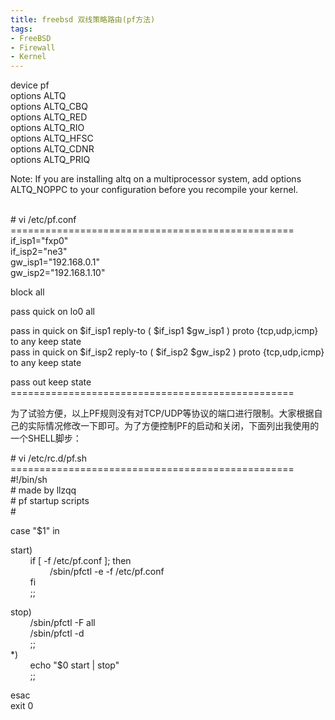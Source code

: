 ```yaml
---
title: freebsd 双线策略路由(pf方法)
tags:
- FreeBSD
- Firewall
- Kernel
---
```

<div> <p>device pf<br>options ALTQ<br>options ALTQ_CBQ<br>options ALTQ_RED<br>options ALTQ_RIO<br>options ALTQ_HFSC<br>options ALTQ_CDNR<br>options ALTQ_PRIQ</p><p>Note: If you are installing altq on a multiprocessor system, add options ALTQ_NOPPC to your configuration before you recompile your kernel.</p><p> </p><p><br># vi /etc/pf.conf<br>=================================================<br>if_isp1="fxp0"<br>if_isp2="ne3"<br>gw_isp1="192.168.0.1"<br>gw_isp2="192.168.1.10"</p><p>block all</p><p>pass quick on lo0 all</p><p>pass in quick on $if_isp1 reply-to ( $if_isp1 $gw_isp1 ) proto {tcp,udp,icmp} to any keep state<br>pass in quick on $if_isp2 reply-to ( $if_isp2 $gw_isp2 ) proto {tcp,udp,icmp} to any keep state</p><p>pass out keep state<br>=================================================</p><p>为了试验方便，以上PF规则没有对TCP/UDP等协议的端口进行限制。大家根据自己的实际情况修改一下即可。为了方便控制PF的启动和关闭，下面列出我使用的一个SHELL脚步：</p><p># vi /etc/rc.d/pf.sh<br>=================================================<br>#!/bin/sh<br># made by llzqq<br># pf startup scripts<br>#</p><p>case "$1" in</p><p>start)<br>&nbsp;&nbsp;&nbsp;&nbsp;&nbsp;&nbsp;&nbsp;  if [ -f /etc/pf.conf ]; then<br>&nbsp;&nbsp;&nbsp;&nbsp;&nbsp;&nbsp;&nbsp;&nbsp;&nbsp;&nbsp;&nbsp;&nbsp;&nbsp;&nbsp;&nbsp;  /sbin/pfctl -e -f /etc/pf.conf<br>&nbsp;&nbsp;&nbsp;&nbsp;&nbsp;&nbsp;&nbsp;  fi<br>&nbsp;&nbsp;&nbsp;&nbsp;&nbsp;&nbsp;&nbsp;  ;;</p><p>stop)<br>&nbsp;&nbsp;&nbsp;&nbsp;&nbsp;&nbsp;&nbsp;  /sbin/pfctl -F all<br>&nbsp;&nbsp;&nbsp;&nbsp;&nbsp;&nbsp;&nbsp;  /sbin/pfctl -d<br>&nbsp;&nbsp;&nbsp;&nbsp;&nbsp;&nbsp;&nbsp;  ;;<br>*)<br>&nbsp;&nbsp;&nbsp;&nbsp;&nbsp;&nbsp;&nbsp;  echo "$0 start | stop"<br>&nbsp;&nbsp;&nbsp;&nbsp;&nbsp;&nbsp;&nbsp;  ;;</p><p>esac<br>exit 0</p> </div>
